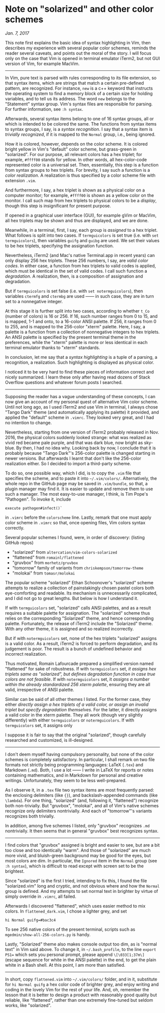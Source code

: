 # Note on "solarized" and other color schemes
*Jan. 7, 2017*

This note first explains the basic idea of syntax highlighting in Vim, then describes my experience with several popular color schemes, reminds the reader several caveats, and points out the moral of the story. 
I will focus only on the case that Vim is opened in terminal emulator iTerm2, but not GUI version of Vim, for example MacVim. 

--------------------------------

In Vim, pure text is parsed with rules corresponding to its file extension, so that syntax items, which are strings that match a certain pre-defined pattern, are recognized. 
For instance, `new` is a c++ keyword that instructs the operating system to find a memory block of a certain size for holding variables, and to tell us its address. 
The word `new` belongs to the "Statement" syntax group. 
Vim's syntax files are responsible for parsing. 
For further information, see `:h syntax`. 

Afterwards, several syntax items belong to one of 16 syntax groups, all or which is intended to be colored the same. 
The functions from syntax items to syntax groups, I say, is a *syntax recognition*. 
I say that a syntax item is *trivially recognized*, if it is mapped to the `Normal` group, i.e., being ignored. 

How it is colored, however, depends on the color scheme. 
It is colored bright yellow in Vim's "default" color scheme, but grass-green in "solarized". 
For our purpose, all relevant colors has a hex triplet; for example, `#ffff00` stands for yellow. 
In other words, all hex-color-code represented color is a universal set. 
Then, essentially, this step is a function from syntax groups to hex triplets. 
For brevity, I say such a function is a *color realization*. 
A realization is thus specified by a color scheme file with extension `.vim`. 

And furthermore, I say, a hex triplet is shown as a physical color on a computer monitor; for example, `#ffff00` is shown as a yellow color on the monitor. 
I call such map from hex triplets to physical colors to be a *display*, though this step is insignificant for present purpose. 

If opened in a graphical user interface (GUI), for example gVim or MacVim, all hex triplets may be shown and thus are displayed, and we are done.

Meanwhile, in a terminal, first, I say, each group is *assigned* to a hex triplet. What follows is split into two cases. 
If `termguicolors` is set true (i.e. with `set termguicolors`), then variables `guifg` and `guibg` are used. 
We set their values to be hex triplets, specifying the assignation function. 

Nevertheless, iTerm2 (and Mac's native Terminal.app in recent years) can only display 256 hex triplets. 
These 256 numbers, I say, are *valid color codes*. 
In either case, a function from hex triplets to valid codes is applied, which must be identical in the set of valid codes. 
I call such function a *degradation*. 
A realization, then, is a composition of assignation and degradation. 

But if `termguicolors` is set false (i.e. with `set notermguicolors`), then variables `ctermfg` and `ctermbg` are used —— in such case, they are in turn set to a nonnegative integer. 

At this stage it is further split into two cases, according to whether `t_Co` (number of colors) is 16 or 256. 
If 16, such number ranges from 0 to 15, and is mapped, 1-1 and onto, to a 16-color ANSI palette. 
If 256, it ranges from 0 to 255, and is mapped to the 256-color "xterm" palette. 
Here, I say, a palette is a function from a collection of nonnegative integers to hex triplets. 
An ANSI palette is specified by the present terminal theme in the preferences, while the "xterm" palette is more or less identical in each terminal emulator thanks to "xterm" standards. 

In conclusion, let me say that a *syntax highlighting* is a tuple of a parsing, a recognition, a realization. Such highlighting is displayed as physical color.

I noticed it to be very hard to find these pieces of information correct and nicely summarized. 
I learn these only after having read dozens of Stack Overflow questions and whatever forum posts I searched. 

--------------------------------

Supposing the reader has a vague understanding of these concepts, I can now give an account of my personal quest of alternative Vim color scheme. 
Until not long ago, as I used iTerm2 and use Vim in terminal, I always chose "Tango Dark" theme (and automatically applying its palette) it provided, and applied the "default" scheme in `.vimrc`. 
They looked very great, and I had no intention to change. 

Nevertheless, starting from one version of iTerm2 probably released in Nov. 2016, the physical colors suddenly looked strange: what was realized as vivid red became pale purple, and that was dark blue, now bright as sky-blue. 
By then, I had no idea why. 
Looking back by now, I conclude that it is probably because "Tango Dark"'s 256-color palette is changed starting in newer versions. 
But afterwards I learnt that don't like the 256-color realization either. 
So I decided to import a third-party scheme. 

To do so, one possible way, which I did, is to copy the `.vim` file that specifies the scheme, and to paste it into `~/.vim/colors/`. 
Alternatively, the whole repo in the GitHub page may be saved in `.vim/bundle`, so that, a plugin manager may find it. 
It is easier to update and remove them to use such a manager. 
The most easy-to-use manager, I think, is Tim Pope's "Pathogen". 
To invoke it, include 

    execute pathogen#infect()`

in `.vimrc` before the `colorscheme` line. Lastly, remark that one must apply color scheme in `.vimrc` so that, once opening files, Vim colors syntax correctly.

Several popular schemes I found, were, in order of discovery: (listing GitHub repos)

* "solarized" from `altercation/vim-colors-solarized`
* "flattened" from `romainl/flattened` 
* "gruvbox" from `morhetz/gruvbox`
* "tomorrow" family of variants from `chriskempson/tomorrow-theme`
* "molokai" from `tomasr/molokai`

The popular scheme "solarized" 
Ethan Schoonover's "solarized" scheme attempts to realize a collection of painstakingly chosen pastel colors both eye-comforting and readable. 
Its mechanism is unnecessarily complicated, and I did not go to great lengths. 
But below is how I understand it. 

If with `termguicolors` set, "solarized" calls ANSI palettes, and as a result requires a suitable palette for assignation. 
The "solarized" scheme thus relies on the corresponding "Solarized" theme, and hence corresponding palette. 
Fortunately, the release of iTerm2 include the "Solarized" theme. 
With any other theme, it is assigned and so realized incorrectly. 

But if with `notermguicolors` set, none of the hex triplets "solarized" assigns is a valid color. 
As a result, iTerm2 is forced to perform degradation, and its judgement is poor. 
The result is a bunch of undefined behavior and incorrect realization. 

Thus motivated, Romain Lafourcade prepared a simplified version named "flattened" for sake of robustness. 
If with `termguicolors` set, *it assigns hex triplets same as "solarized", but defines degradation function in case true colors are not feasible*. 
If with `notermguicolors` set, it *assigns a number within the already standardized 256 xterm palette*, ensuring they are all valid, irrespective of ANSI palette. 

Similar can be said of all other themes I listed. 
For the former case, they either *directly assign a hex triplets of a valid color, or assign an invalid triplet but specify degradation themselves*. 
For the latter, it directly assigns a valid color in the xterm palette. 
They all work (though very slightly differently) with either `termguicolors` or `notermguicolors`. 
If with `termguicolors` set, it assigns only 

I suppose it is fair to say that the original "solarized", though carefully researched and customized, is ill-designed. 

--------------------------------

I don't deem myself having compulsory personality, but none of the color schemes is completely satisfactory. 
In particular, I shall remark on two file formats not strictly being programming languages: LaTeX (`.tex`) and Markdown (`.md`). 
Both, I use a lot —— I write in LaTeX for reports or notes containing mathematics, and in Markdown for personal and creative writings. 
Unfortunately, they seem to be less well-prepared.

As I observe it, in a `.tex` file two syntax items are most frequently parsed: the enclosing delimiters (like `{}`), and backslash-appended commands (like `\lambda`). 
For one thing, "solarized" (and, following it, "flattened") recognize both non-trivially. 
But "gruvbox", "molokai", and all of Vim's native schemes recognize only delimiters nontrivially. 
And each of "tomorrow"'s variants recognizes both trivially. 

In addition, among five schemes I listed, only "gruvbox" recognizes `.md` nontrivially. 
It then seems that in general "gruvbox" best recognizes syntax. 

--------------------------------

I find colors that "gruvbox" assigned is bright and easier to see, but are a bit too close and too identically "warm". And those of "solarized" are much more vivid, and bluish-green background may be good for the eyes, but most colors are dim. In particular, the `Ignored` item in the `Normal` group (see `:h syntax`), which is difficult to read except with screen set to be the brightest. 

Since "solarized" is the first I tried, intending to fix this, I found the file "solarized.vim" long and cryptic, and not obvious where and how the `Normal` group is defined. And my attempts to set normal text in brighter by virtue of simply override in `.vimrc`, all failed.

Afterwards I discovered "flattened", which uses easier method to mix colors. In `flattened_dark.vim`, I chose a lighter grey, and set

    hi Normal guifg=#bac3c4

To see 256 native colors of the present terminal, scripts such as `mgedmin/show-all-256-colors.py` is handy. 

Lastly, "Solarized" theme also makes console output too dim, as is "normal text" in Vim said above. 
To change it, in `~/.bash_profile`, to the line `export PS1=` which sets you personal prompt, please append `\[\033[1;37m\]` (escape sequence for white in the ANSI palette) in the end, to get the plain white in a Bash shell. 
At this point, I am more than satisfied.

--------------------------------

In short, copy `flattened.vim` into `~/.vim/colors/` folder, and in it, substitute for `hi Normal guifg` a hex color code of brighter grey, and enjoy writing and coding in the lovely Vim for the rest of your life. 
And, oh, remember the lesson that it is better to design a product with reasonably good quality but reliable, like "flattened", rather than one extremely fine-tuned but seldom works, like "solarized".

